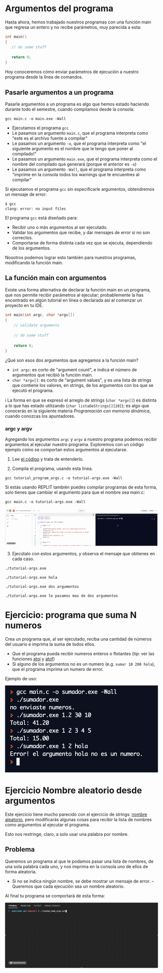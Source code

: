 # Argumentos del programa
Hasta ahora, hemos trabajado nuestros programas con una función main que regresa un entero y no recibe parámetros, muy parecida a esta:
```c
int main()
{
   // do some stuff
   
   return 0;
}
```

Hoy conoceremos cómo enviar parámetros de ejecución a nuestro programa desde la línea de comandos.

## Pasarle argumentos a un programa
Pasarle argumentos a un programa es algo que hemos estado haciendo durante todo el semestre, cuando compilamos desde la consola:
```shell
gcc main.c -o main.exe -Wall
```
- Ejecutamos el programa `gcc`
- Le pasamos un argumento `main.c`, que el programa interpreta como "este es el archivo fuente a compilar"
- Le pasamos un argumento `-o`, que el programa interpreta como "el siguiente argumento es el nombre que le tengo que poner al compilado!"
- Le pasamos un argumento `main.exe`, que el programa interpreta como el nombre del compilado que generará (porque el anterior es `-o`)
- Le pasamos un argumento `-Wall`, que el programa interpreta como "imprime en la consola todos los warnings que te encuentres al compilar"

Si ejecutamos el programa `gcc` sin especificarle argumentos, obtendremos un mensaje de error:
```shell
$ gcc
clang: error: no input files
```

El programa `gcc` está diseñado para:
- Recibir uno o más argumentos al ser ejecutado.
- Validar los argumentos que recibe, y dar mensajes de error si no son correctos.
- Comportarse de forma distinta cada vez que se ejecuta, dependiendo de los argumentos.

Nosotros podemos lograr esto también para nuestros programas, modificando la función main.

## La función main con argumentos
Existe una forma alternativa de declarar la función main en un programa, que nos permite recibir parámetros al ejecutar; probablemente la has encontrado en algún tutorial en línea o declarada así al comenzar un proyecto en tu IDE.
```c
int main(int argc, char *argv[])
{
    // validate arguments
    
    // do some stuff
    
    return 0;
}
```
¿Qué son esos dos argumentos que agregamos a la función main?
- `int argc`: es corto de "argument count", e indica el número de argumentos que recibió la función main.
- `char *argv[]`: es corto de "argument values", y es una lista de strings que contiene los valores, en strings, de los argumentos con los que se ejecutó el programa.

ℹ️ La forma en que se expresó el arreglo de strings (`char *argv[]`) es distinta a lo que has estado utilizando (`char listaDeStrings[][20]`); es algo que conocerás en la siguiente materia _Programación con memoria dinámica_, cuando conozcas los apuntadores.

### argc y argv
Agregando los argumentos `argc` y `argv` a nuestro programa podemos recibir argumentos al ejecutar nuestro programa. Exploremos con un código ejemplo cómo se comportan estos argumentos al ejecutarse.

1. Lee [el código](tutorial_program_args.c) y trata de entenderlo.

2. Compila el programa, usando esta linea.

```shell   
gcc tutorial_program_args.c -o tutorial-args.exe -Wall
```
Si estás usando REPLIT también puedes compilar programas de esta forma, solo tienes que cambiar el argumento para que el nombre sea main.c:
```shell   
gcc main.c -o tutorial-args.exe -Wall
```
![compile using replit](img/compile_using_replit.gif)

3. Ejecútalo con estos argumentos, y observa el mensaje que obtienes en cada caso.

```shell
./tutorial-args.exe
```

```shell
./tutorial-args.exe hola
```

```shell
./tutorial-args.exe dos argumentos
```

```shell
./tutorial-args.exe le pasamos mas de dos argumentos
```

# Ejercicio: programa que suma N numeros
Crea un programa que, al ser ejecutado, reciba una cantidad de números del usuario e imprima la suma de todos ellos.

- Que el programa pueda recibir numeros enteros o flotantes (tip: ver las funciones [atoi](https://www.tutorialspoint.com/c_standard_library/c_function_atoi.htm) y [atof](https://www.tutorialspoint.com/c_standard_library/c_function_atof.htm))
- Si alguno de los argumentos no es un numero (e.g. `sumar 10 200 hola`), que el programa imprima un numero de error.

Ejemplo de uso:

![](img/sumador_example.png)


# Ejercicio Nombre aleatorio desde argumentos
Este ejercicio tiene mucho parecido con el ejercicio de strings: [nombre aleatorio](/lessons/strings), pero modificarás algunas cosas para recibir la lista de nombres como argumentos al ejecutar el programa.

Esto nos restringe, claro, a solo usar una palabra por nombre.

## Problema
Queremos un programa al que le podamos pasar una lista de nombres, de una sola palabra cada uno, y nos imprima en la consola uno de ellos de forma aleatoria.

- Si no se indica ningún nombre, se debe mostrar un mensaje de error.
– Queremos que cada ejecución sea un nombre aleatorio.

Al final tu programa se comportará de esta forma:

![](img/random_name_from_arguments.gif)
